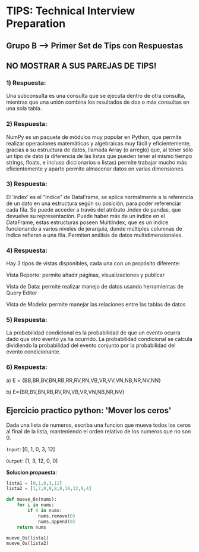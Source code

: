 <h1>TIPS: Technical Interview Preparation</h1>
<h2>Grupo B --&gt; Primer Set de Tips con Respuestas</h2>
<h2>NO MOSTRAR A SUS PAREJAS DE TIPS!</h2>
<h3>1)  Respuesta:</h3>
<p>Una subconsulta es una consulta que se ejecuta dentro de otra consulta, mientras que una unión combina los resultados de dos o más consultas en una sola tabla. </p>
<h3>2)  Respuesta:</h3>
<p>NumPy es un paquete de módulos muy popular en Python, que permite realizar operaciones matemáticas y algebraicas muy fácil y eficientemente, gracias a su estructura de datos, llamada Array (o arreglo) que, al tener sólo un tipo de dato (a diferencia de las listas que pueden tener al mismo tiempo strings, floats, e incluso diccionarios o listas) permite trabajar mucho más eficientemente y aparte permite almacenar datos en varias dimensiones. </p>
<h3>3)  Respuesta:</h3>
<p>El 'index' es el "índice" de DataFrame, se aplica normalmente a la referencia de un dato en una estructura según su posición, para poder referenciar cada fila. Se puede acceder a través del atributo .index de pandas, que devuelve su representación. Puede haber más de un índice en el DataFrame, estas estructuras poseen MultiIndex, que es un índice funcionando a varios niveles de jerarquía, donde múltiples columnas de índice refieren a una fila. Permiten análisis de datos multidimensionales. </p>
<h3>4)  Respuesta:</h3>
<p>Hay 3 tipos de vistas disponibles, cada una con un propósito diferente:</p>
<p>Vista Reporte: permite añadir páginas, visualizaciones y publicar</p>
<p>Vista de Data: permite realizar manejo de datos usando herramientas de Query Editor</p>
<p>Vista de Modelo: permite manejar las relaciones entre las tablas de datos</p>
<h3>5)  Respuesta:</h3>
<p>La probabilidad condicional es la probabilidad de que un evento ocurra dado que otro evento ya ha ocurrido. La probabilidad condicional se calcula dividiendo la probabilidad del evento conjunto por la probabilidad del evento condicionante.</p>

<h3>6)  Respuesta:</h3>
<p>a) E = {BB,BR,BV,BN,RB,RR,RV,RN,VB,VR,VV,VN,NB,NR,NV,NN}</p>
<p>b) E={BR,BV,BN,RB,RV,RN,VB,VR,VN,NB,NR,NV}</p>

## Ejercicio practico python: 'Mover los ceros'
Dada una lista de numeros, escriba una funcion que mueva todos los ceros al final
de la lista, manteniendo el orden relativo de los numeros que no son 0.

`Input`: [0, 1, 0, 3, 12]
  
`Output`: [1, 3, 12, 0, 0]

  
__Solucion propuesta__:

```python
lista1 = [0,1,0,3,12]
lista2 = [1,7,0,0,8,0,10,12,0,4]

def mueve_0s(nums):
    for i in nums:
        if 0 in nums:
            nums.remove(0)
            nums.append(0)
    return nums

mueve_0s(lista1)
mueve_0s(lista2)
 ```

